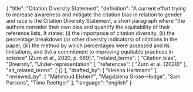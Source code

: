 {
  "title": "Citation Diversity Statement",
  "definition": "A current effort trying to increase awareness and mitigate the citation bias in relation to gender and race is the Citation Diversity Statement, a short paragraph where “the authors consider their own bias and quantify the equitability of their reference lists. It states: (i) the importance of citation diversity, (ii) the percentage breakdown (or other diversity indicators) of citations in the paper, (iii) the method by which percentages were assessed and its limitations, and (iv) a commitment to improving equitable practices in science” (Zurn et al., 2020, p. 669).",
  "related_terms": [
    "Citation bias",
    "Diversity",
    "Under-representation"
  ],
  "references": [
    "Zurn et al. (2020)"
  ],
  "alt_related_terms": [
    {}
  ],
  "drafted_by": [
    "Helena Hartmann"
  ],
  "reviewed_by": [
    "Mahmoud Elsherif",
    "Magdalena Grose-Hodge",
    "Sam Parsons",
    "Timo Roettger"
  ],
  "language": "english"
}
